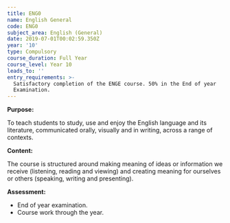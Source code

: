 ```yaml
---
title: ENG0
name: English General
code: ENG0
subject_area: English (General)
date: 2019-07-01T00:02:59.350Z
year: '10'
type: Compulsory
course_duration: Full Year
course_level: Year 10
leads_to: ''
entry_requirements: >-
  Satisfactory completion of the ENGE course. 50% in the End of year
  Examination.
---
```

**Purpose:**

To teach students to study, use and enjoy the English language and its literature, communicated orally, visually and in writing, across a range of contexts.

**Content:**

The course is structured around making meaning of ideas or information we receive (listening, reading and viewing) and creating meaning for ourselves or others (speaking, writing and presenting).

**Assessment:**

* End of year examination. 
* Course work through the year.
